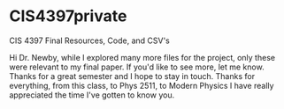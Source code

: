 # CIS4397private
CIS 4397 Final Resources, Code, and CSV's

Hi Dr. Newby, while I explored many more files for the project, only these were relevant to my final paper. If you'd like to see more, let me know. Thanks for a great semester and I hope to stay in touch. Thanks for everything, from this class, to Phys 2511, to Modern Physics I have really appreciated the time I've gotten to know you.
